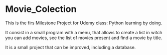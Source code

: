 # Movie_Colection

This is the firs Milestone Project for Udemy class: Python learning by doing.

It consist in a small program with a menu, that allows to create a list in witch you can add movies, see the list of movies present and find a movie by title.

It is a small project that can be improved, including a database.
